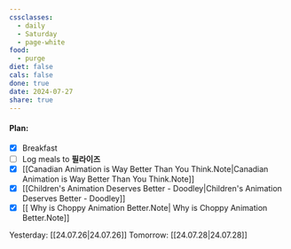 ```yaml
---
cssclasses:
  - daily
  - Saturday
  - page-white
food:
  - purge
diet: false
cals: false
done: true
date: 2024-07-27
share: true
---
```

#### Plan:
- [x] Breakfast
- [ ] Log meals to **필라이즈**
- [x] [[Canadian Animation is Way Better Than You Think.Note|Canadian Animation is Way Better Than You Think.Note]]
- [x] [[Children's Animation Deserves Better - Doodley|Children's Animation Deserves Better - Doodley]]
- [x] [[ Why is Choppy Animation Better.Note| Why is Choppy Animation Better.Note]]

Yesterday: [[24.07.26|24.07.26]]
Tomorrow: [[24.07.28|24.07.28]]